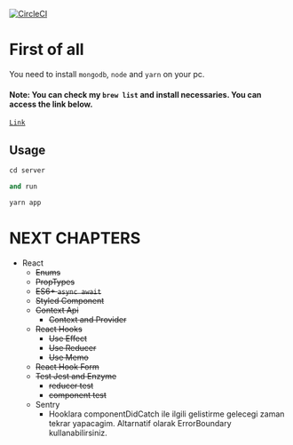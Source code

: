 [![CircleCI](https://circleci.com/gh/hakanozkaptan/mern-workshop/tree/master.svg?style=svg)](https://circleci.com/gh/hakanozkaptan/mern-workshop/tree/master)

# First of all

You need to install `mongodb`, `node` and `yarn` on your pc.

#### Note: You can check my `brew list` and install necessaries. You can access the link below.

[`Link`](https://github.com/hakanozkaptan/homebrew-list)

## Usage

```python
cd server

and run

yarn app
```

# NEXT CHAPTERS

- React
  - ~~Enums~~
  - ~~PropTypes~~
  - ~~ES6+ `async await`~~
  - ~~Styled Component~~
  - ~~Context Api~~
    - ~~Context and Provider~~
  - ~~React Hooks~~
    - ~~Use Effect~~
    - ~~Use Reducer~~
    - ~~Use Memo~~
  - ~~React Hook Form~~
  - ~~Test Jest and Enzyme~~
    - ~~reducer test~~
    - ~~component test~~
  - Sentry
    - Hooklara componentDidCatch ile ilgili gelistirme gelecegi zaman tekrar yapacagim.
      Altarnatif olarak ErrorBoundary kullanabilirsiniz.
